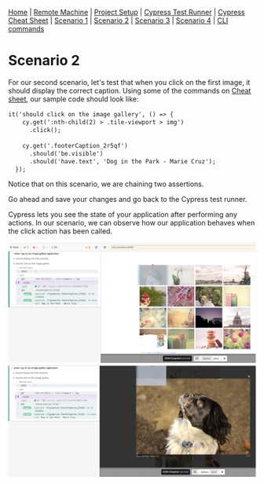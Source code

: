 [Home](/README.md) |
[Remote Machine](https://rdp.devopsplayground.com/#/) |
[Project Setup](project-setup.md) |
[Cypress Test Runner](cypress-test-runner.md) |
[Cypress Cheat Sheet](cheat-sheet.md) |
[Scenario 1](scenario1.md) |
[Scenario 2](scenario2.md) |
[Scenario 3](scenario3.md) |
[Scenario 4](scenario4.md) |
[CLI commands](cli-commands.md)

# Scenario 2

For our second scenario, let's test that when you click on the first image, it should display the correct caption. Using some of the commands on [Cheat sheet](cheat-sheet.md), our sample code should look like:

```
it('should click on the image gallery', () => {
    cy.get(':nth-child(2) > .tile-viewport > img')
      .click();

    cy.get('.footerCaption_2r5qf')
      .should('be.visible')
      .should('have.text', 'Dog in the Park - Marie Cruz');
  });
```

Notice that on this scenario, we are chaining two assertions.

Go ahead and save your changes and go back to the Cypress test runner.

Cypress lets you see the state of your application after performing any actions. In our scenario, we can observe how our application behaves when the click action has been called.

![](/images/scenario-2-before.png)
![](/images/scenario-2-after.png)
